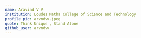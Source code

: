 ```yaml
---
name: Aravind V V
institution: Loudes Matha College of Science and Technology
profile_pic: arvndvv.jpeg 
quote: Think Unique , Stand Alone
github_user: arvndvv
---
```

